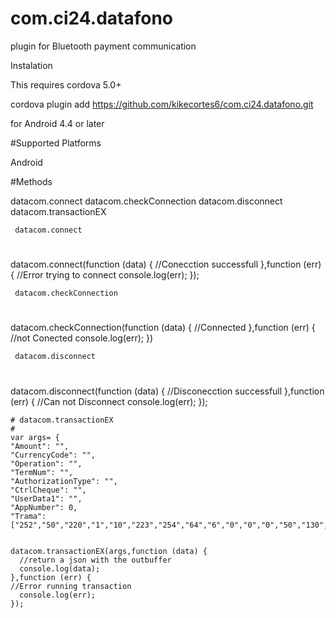 # com.ci24.datafono



plugin for Bluetooth payment communication 

Instalation

This requires cordova 5.0+

cordova plugin add https://github.com/kikecortes6/com.ci24.datafono.git

for Android 4.4 or later

#Supported Platforms

Android 

#Methods

datacom.connect
datacom.checkConnection
datacom.disconnect
datacom.transactionEX

     datacom.connect

#

datacom.connect(function (data) {
//Conecction successfull
   },function (err) {
   //Error trying to connect 
      console.log(err);
    });
    
     datacom.checkConnection
#
 datacom.checkConnection(function (data) {
       //Connected
       },function (err) {
       //not Conected
        console.log(err);
      })
      
     datacom.disconnect
#
datacom.disconnect(function (data) {
      //Disconecction successfull
    },function (err) {
    //Can not Disconnect
      console.log(err);
    });
    
    # datacom.transactionEX
    #
    var args= {
    "Amount": "",
    "CurrencyCode": "",
    "Operation": "",
    "TermNum": "",
    "AuthorizationType": "",
    "CtrlCheque": "",
    "UserData1": "",
    "AppNumber": 0,
    "Trama":["252","50","220","1","10","223","254","64","6","0","0","0","50","130","89","223","255","34","6","0","0","0","5","36","17","223","254","130","6","0","0","0","0","0","0","223","255","37","4","49","50","53","48","223","255","43","5","52","48","53","55","50"]};

    
    datacom.transactionEX(args,function (data) {
      //return a json with the outbuffer 
      console.log(data);
    },function (err) {
    //Error running transaction
      console.log(err);
    });








